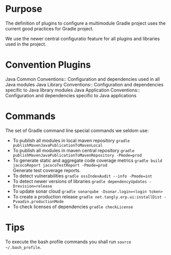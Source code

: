 # Purpose

The definition of plugins to configure a multimodule Gradle project uses the current good practices for Gradle project.

We use the newer central configuratio feature for all plugins and libraries used in the project.

# Convention Plugins

Java Common Conventions::
Configuration and dependencies used in all Java modules
Java Library Conventions::
Configuration and dependencies specific to Java library modules
Java Application Conventions::
Configuration and dependencies specific to Java applications

# Commands

The set of Gradle command line special commands we seldom use:

* To publish all modules in local maven repository         `gradle publishMavenJavaPublicationToMavenLocal`
* To publish all modules in maven central repository       `gradle publishMavenJavaPublicationToMavenRepository -Pmode=prod`
* To generate static and aggregate code coverage metrics   `gradle build jacocoReport jacocoTestReport -Pmode=prod` \
  Generate test coverage reports.
* To detect vulnerabilities                                `gradle ossIndexAudit --info -Pmode=int`
* To detect newer versions of libraries                    `gradle dependencyUpdates -Drevision=release`
* To update sonar cloud                                    `gradle sonarqube -Dsonar.login=<login token>`
* To create a production release                           `gradle net.tangly.erp.ui:installDist -Pvaadin.productionMode`
* To check licenses of dependencies                        `gradle checkLicense`

# Tips

To execute the bash profile commands you shall run `source ~/.bash_profile`.


